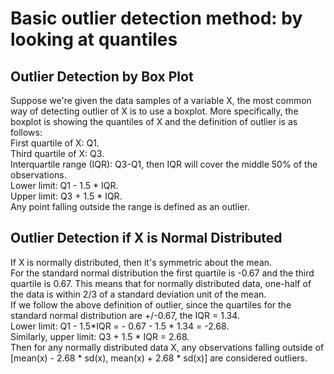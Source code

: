 # Basic outlier detection method: by looking at quantiles

## Outlier Detection by Box Plot
Suppose we're given the data samples of a variable X, the most common way of detecting outlier of X is to use a boxplot. 
More specifically, the boxplot is showing the quantiles of X and the definition of outlier is as follows:\
First quartile of X: Q1. \
Third quartile of X: Q3. \
Interquartile range (IQR): Q3-Q1, then IQR will cover the middle 50\% of the observations.\
Lower limit: Q1 - 1.5 * IQR. \
Upper limit: Q3 + 1.5 * IQR. \
Any point falling outside the range is defined as an outlier.

## Outlier Detection if X is Normal Distributed
If X is normally distributed, then it's symmetric about the mean.\
For the standard normal distribution the first quartile is -0.67 and the third quartile is 0.67. This means that for normally distributed data, one-half of the data is within 2/3 of a standard deviation unit of the mean.\
If we follow the above definition of outlier, since the quartiles for the standard normal distribution are +/-0.67, the IQR = 1.34.\
Lower limit: Q1 - 1.5*IQR = - 0.67 - 1.5 * 1.34 = -2.68.\
Similarly, upper limit: Q3 + 1.5 * IQR = 2.68.\
Then for any normally distributed data X,
any observations falling outside of [mean(x) - 2.68 * sd(x), mean(x) + 2.68 * sd(x)] are considered outliers.
